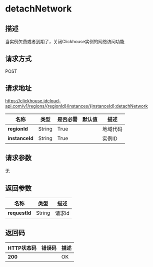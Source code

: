 # detachNetwork


## 描述
当实例欠费或者到期了，关闭Clickhouse实例的网络访问功能

## 请求方式
POST

## 请求地址
https://clickhouse.jdcloud-api.com/v1/regions/{regionId}/instances/{instanceId}:detachNetwork

|名称|类型|是否必需|默认值|描述|
|---|---|---|---|---|
|**regionId**|String|True| |地域代码|
|**instanceId**|String|True| |实例ID|

## 请求参数
无


## 返回参数
|名称|类型|描述|
|---|---|---|
|**requestId**|String|请求id|


## 返回码
|HTTP状态码|错误码|描述|
|---|---|---|
|**200**||OK|
